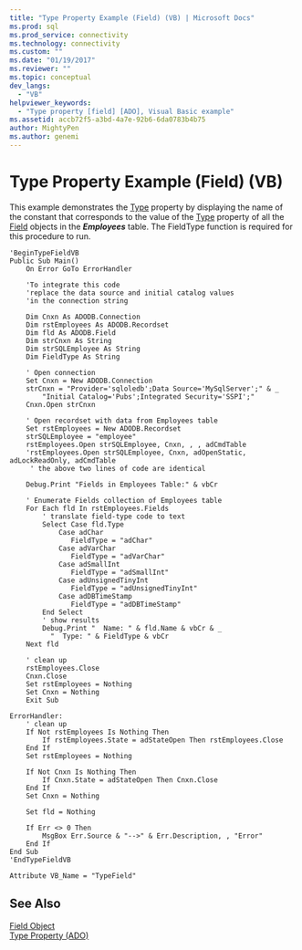 ```yaml
---
title: "Type Property Example (Field) (VB) | Microsoft Docs"
ms.prod: sql
ms.prod_service: connectivity
ms.technology: connectivity
ms.custom: ""
ms.date: "01/19/2017"
ms.reviewer: ""
ms.topic: conceptual
dev_langs: 
  - "VB"
helpviewer_keywords: 
  - "Type property [field] [ADO], Visual Basic example"
ms.assetid: accb72f5-a3bd-4a7e-92b6-6da0783b4b75
author: MightyPen
ms.author: genemi
---
```

# Type Property Example (Field) (VB)
This example demonstrates the [Type](../../../ado/reference/ado-api/type-property-ado.md) property by displaying the name of the constant that corresponds to the value of the [Type](../../../ado/reference/ado-api/type-property-ado.md) property of all the [Field](../../../ado/reference/ado-api/field-object.md) objects in the ***Employees*** table. The FieldType function is required for this procedure to run.  
  
```  
'BeginTypeFieldVB  
Public Sub Main()  
    On Error GoTo ErrorHandler  
  
    'To integrate this code  
    'replace the data source and initial catalog values  
    'in the connection string  
  
    Dim Cnxn As ADODB.Connection  
    Dim rstEmployees As ADODB.Recordset  
    Dim fld As ADODB.Field  
    Dim strCnxn As String  
    Dim strSQLEmployee As String  
    Dim FieldType As String  
  
    ' Open connection  
    Set Cnxn = New ADODB.Connection  
    strCnxn = "Provider='sqloledb';Data Source='MySqlServer';" & _  
        "Initial Catalog='Pubs';Integrated Security='SSPI';"  
    Cnxn.Open strCnxn  
  
    ' Open recordset with data from Employees table  
    Set rstEmployees = New ADODB.Recordset  
    strSQLEmployee = "employee"  
    rstEmployees.Open strSQLEmployee, Cnxn, , , adCmdTable  
    'rstEmployees.Open strSQLEmployee, Cnxn, adOpenStatic, adLockReadOnly, adCmdTable  
     ' the above two lines of code are identical  
  
    Debug.Print "Fields in Employees Table:" & vbCr  
  
    ' Enumerate Fields collection of Employees table  
    For Each fld In rstEmployees.Fields  
        ' translate field-type code to text  
        Select Case fld.Type  
            Case adChar  
               FieldType = "adChar"  
            Case adVarChar  
               FieldType = "adVarChar"  
            Case adSmallInt  
               FieldType = "adSmallInt"  
            Case adUnsignedTinyInt  
               FieldType = "adUnsignedTinyInt"  
            Case adDBTimeStamp  
               FieldType = "adDBTimeStamp"  
        End Select  
        ' show results  
        Debug.Print "  Name: " & fld.Name & vbCr & _  
          "  Type: " & FieldType & vbCr  
    Next fld  
  
    ' clean up  
    rstEmployees.Close  
    Cnxn.Close  
    Set rstEmployees = Nothing  
    Set Cnxn = Nothing  
    Exit Sub  
  
ErrorHandler:  
    ' clean up  
    If Not rstEmployees Is Nothing Then  
        If rstEmployees.State = adStateOpen Then rstEmployees.Close  
    End If  
    Set rstEmployees = Nothing  
  
    If Not Cnxn Is Nothing Then  
        If Cnxn.State = adStateOpen Then Cnxn.Close  
    End If  
    Set Cnxn = Nothing  
  
    Set fld = Nothing  
  
    If Err <> 0 Then  
        MsgBox Err.Source & "-->" & Err.Description, , "Error"  
    End If  
End Sub  
'EndTypeFieldVB  
  
Attribute VB_Name = "TypeField"  
```  
  
## See Also  
 [Field Object](../../../ado/reference/ado-api/field-object.md)   
 [Type Property (ADO)](../../../ado/reference/ado-api/type-property-ado.md)
